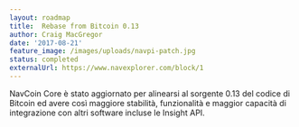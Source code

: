 ```yaml
---
layout: roadmap
title:  Rebase from Bitcoin 0.13
author: Craig MacGregor
date: '2017-08-21'
feature_image: /images/uploads/navpi-patch.jpg
status: completed
externalUrl: https://www.navexplorer.com/block/1
---
```


NavCoin Core è stato aggiornato per alinearsi al sorgente 0.13 del codice di Bitcoin ed avere così maggiore stabilità, funzionalità e maggior capacità di integrazione con altri software incluse le Insight&nbsp;API.

